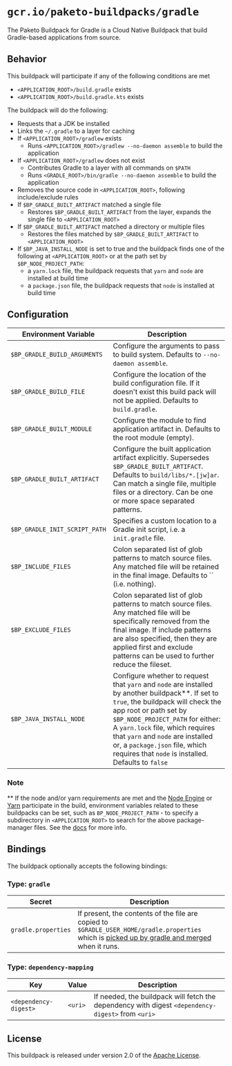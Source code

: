 # `gcr.io/paketo-buildpacks/gradle`

The Paketo Buildpack for Gradle is a Cloud Native Buildpack that build Gradle-based applications from source.

## Behavior

This buildpack will participate if any of the following conditions are met

* `<APPLICATION_ROOT>/build.gradle` exists
* `<APPLICATION_ROOT>/build.gradle.kts` exists

The buildpack will do the following:

* Requests that a JDK be installed
* Links the `~/.gradle` to a layer for caching
* If `<APPLICATION_ROOT>/gradlew` exists
  * Runs `<APPLICATION_ROOT>/gradlew --no-daemon assemble` to build the application
* If `<APPLICATION_ROOT>/gradlew` does not exist
  * Contributes Gradle to a layer with all commands on `$PATH`
  * Runs `<GRADLE_ROOT>/bin/gradle --no-daemon assemble` to build the application
* Removes the source code in `<APPLICATION_ROOT>`, following include/exclude rules
* If `$BP_GRADLE_BUILT_ARTIFACT` matched a single file
  * Restores `$BP_GRADLE_BUILT_ARTIFACT` from the layer, expands the single file to `<APPLICATION_ROOT>`
* If `$BP_GRADLE_BUILT_ARTIFACT` matched a directory or multiple files
  * Restores the files matched by `$BP_GRADLE_BUILT_ARTIFACT` to `<APPLICATION_ROOT>`
* If `$BP_JAVA_INSTALL_NODE` is set to true and the buildpack finds one of the following at `<APPLICATION_ROOT>` or at the path set by `$BP_NODE_PROJECT_PATH`:
  * a `yarn.lock` file, the buildpack requests that `yarn` and `node` are installed at build time
  * a `package.json` file, the buildpack requests that `node` is installed at build time

## Configuration

| Environment Variable         | Description                                                                                                                                                                                                                          |
| ---------------------------- | ------------------------------------------------------------------------------------------------------------------------------------------------------------------------------------------------------------------------------------ |
| `$BP_GRADLE_BUILD_ARGUMENTS` | Configure the arguments to pass to build system. Defaults to `--no-daemon assemble`.                                                                                                                                                 |
| `$BP_GRADLE_BUILD_FILE`      | Configure the location of the build configuration file. If it doesn't exist this build pack will not be applied. Defaults to `build.gradle`.                                                                                         |
| `$BP_GRADLE_BUILT_MODULE`    | Configure the module to find application artifact in. Defaults to the root module (empty).                                                                                                                                           |
| `$BP_GRADLE_BUILT_ARTIFACT`  | Configure the built application artifact explicitly. Supersedes `$BP_GRADLE_BUILT_ARTIFACT`. Defaults to `build/libs/*.[jw]ar`. Can match a single file, multiple files or a directory. Can be one or more space separated patterns. |
| `$BP_GRADLE_INIT_SCRIPT_PATH`  | Specifies a custom location to a Gradle init script, i.e. a `init.gradle` file. |
| `$BP_INCLUDE_FILES`         | Colon separated list of glob patterns to match source files. Any matched file will be retained in the final image. Defaults to `` (i.e. nothing).                                                                                               |
| `$BP_EXCLUDE_FILES`         | Colon separated list of glob patterns to match source files. Any matched file will be specifically removed from the final image. If include patterns are also specified, then they are applied first and exclude patterns can be used to further reduce the fileset. |
| `$BP_JAVA_INSTALL_NODE`    | Configure whether to request that `yarn` and `node` are installed by another buildpack**. If set to `true`, the buildpack will check the app root or path set by `$BP_NODE_PROJECT_PATH` for either: A `yarn.lock` file, which requires that `yarn` and `node` are installed or, a `package.json` file, which requires that `node` is installed. Defaults to `false`

### Note
** If the node and/or yarn requirements are met and the [Node Engine](https://github.com/paketo-buildpacks/node-engine) or [Yarn](https://github.com/paketo-buildpacks/yarn) participate in the build, environment variables related to these buildpacks can be set, such as `BP_NODE_PROJECT_PATH` - to specify a subdirectory in `<APPLICATION_ROOT>` to search for the above package-manager files. See the [docs](https://paketo.io/docs/howto/nodejs/) for more info. 

## Bindings

The buildpack optionally accepts the following bindings:

### Type: `gradle`

| Secret              | Description                                                                                                                                                                                                                                            |
| ------------------- | ------------------------------------------------------------------------------------------------------------------------------------------------------------------------------------------------------------------------------------------------------ |
| `gradle.properties` | If present, the contents of the file are copied to `$GRADLE_USER_HOME/gradle.properties` which is [picked up by gradle and merged](https://docs.gradle.org/current/userguide/build_environment.html#sec:gradle_configuration_properties) when it runs. |

### Type: `dependency-mapping`

| Key                   | Value   | Description                                                                                       |
| --------------------- | ------- | ------------------------------------------------------------------------------------------------- |
| `<dependency-digest>` | `<uri>` | If needed, the buildpack will fetch the dependency with digest `<dependency-digest>` from `<uri>` |

## License

This buildpack is released under version 2.0 of the [Apache License][a].

[a]: http://www.apache.org/licenses/LICENSE-2.0
